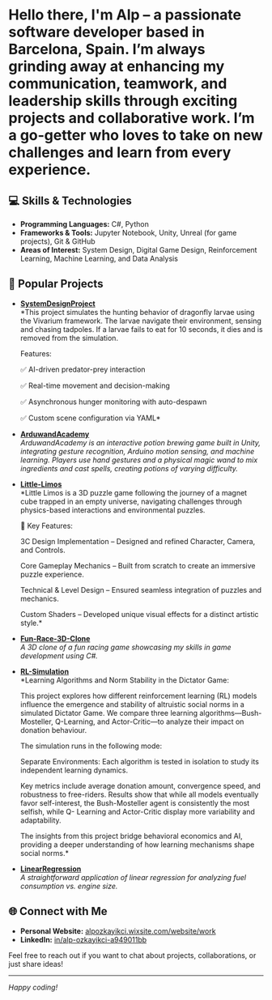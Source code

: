 # Hello there, I'm **Alp** – a passionate software developer based in **Barcelona, Spain**. I’m always grinding away at enhancing my communication, teamwork, and leadership skills through exciting projects and collaborative work. I’m a go-getter who loves to take on new challenges and learn from every experience.


## 💻 Skills & Technologies

- **Programming Languages:** C#, Python
- **Frameworks & Tools:** Jupyter Notebook, Unity, Unreal (for game projects), Git & GitHub
- **Areas of Interest:** System Design, Digital Game Design, Reinforcement Learning, Machine Learning, and Data Analysis

## 🚀 Popular Projects

- [**SystemDesignProject**](https://github.com/DarkInvader-ux/SystemDesignProject)  
  *This project simulates the hunting behavior of dragonfly larvae using the Vivarium framework. The larvae navigate their environment, sensing and chasing tadpoles. If a larvae fails to eat for 10 seconds, it dies and is removed from the simulation.

    Features:
  
    ✅ AI-driven predator-prey interaction
  
    ✅ Real-time movement and decision-making
  
    ✅ Asynchronous hunger monitoring with auto-despawn
  
    ✅ Custom scene configuration via YAML*

- [**ArduwandAcademy**](https://github.com/DarkInvader-ux/ArduwandAcademy)  
  *ArduwandAcademy is an interactive potion brewing game built in Unity, integrating gesture recognition, Arduino motion sensing, and machine learning. Players use hand gestures and a physical magic wand to mix ingredients and cast spells, creating potions of varying difficulty.*

- [**Little-Limos**](https://github.com/DarkInvader-ux/Little-Limos)  
  *Little Limos is a 3D puzzle game following the journey of a magnet cube trapped in an empty universe, navigating challenges through physics-based interactions and environmental puzzles.

   🔹 Key Features:

     3C Design Implementation – Designed and refined Character, Camera, and Controls.
 
     Core Gameplay Mechanics – Built from scratch to create an immersive puzzle experience.

     Technical & Level Design – Ensured seamless integration of puzzles and mechanics.

     Custom Shaders – Developed unique visual effects for a distinct artistic style.*

- [**Fun-Race-3D-Clone**](https://github.com/DarkInvader-ux/Fun-Race-3D-Clone)  
  *A 3D clone of a fun racing game showcasing my skills in game development using C#.*

- [**RL-Simulation**](https://github.com/DarkInvader-ux/RL-Simulation)  
  *Learning Algorithms and Norm Stability in the Dictator Game:

   This project explores how different reinforcement learning (RL) models influence the emergence and stability of altruistic social norms in a simulated Dictator Game. We compare three learning algorithms—Bush-Mosteller, Q-Learning, and     Actor-Critic—to analyze their impact on donation behaviour.

   The simulation runs in the following mode:

   Separate Environments: Each algorithm is tested in isolation to study its independent learning dynamics.

   Key metrics include average donation amount, convergence speed, and robustness to free-riders. Results show that while all models eventually favor self-interest, the Bush-Mosteller agent is consistently the most selfish, while Q-   Learning and Actor-Critic display more variability and adaptability.

  The insights from this project bridge behavioral economics and AI, providing a deeper understanding of how learning mechanisms shape social norms.*

- [**LinearRegression**](https://github.com/DarkInvader-ux/LinearRegression)  
  *A straightforward application of linear regression for analyzing fuel consumption vs. engine size.*

## 🌐 Connect with Me

- **Personal Website:** [alpozkayikci.wixsite.com/website/work](https://alpozkayikci.wixsite.com/website/work)
- **LinkedIn:** [in/alp-ozkayikci-a949011bb](https://www.linkedin.com/in/alp-ozkayikci-a949011bb)

Feel free to reach out if you want to chat about projects, collaborations, or just share ideas!

---

*Happy coding!*

